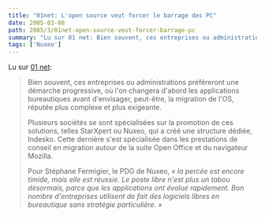 ```yaml
---
title: "01net: L'open source veut forcer le barrage des PC"
date: 2005-03-08
path: 2005/3/01net-open-source-veut-forcer-barrage-pc
summary: "Lu sur 01 net: Bien souvent, ces entreprises ou administrations pr&#233;f&#233;reront une d&#233;marche progressive, o&#249; l'on changera d'abord les applications bureautiques avant d'envisager, peut-&#234;tre, la migration de l'OS, r&#233;put&#233;e plus complexe et plus exigeante."
tags: ['Nuxeo']
---
```


Lu sur <a href="http://www.01net.com/article/266174.html">01
net</a>:

<blockquote>
<p>Bien souvent, ces entreprises ou
administrations pr&#233;f&#233;reront une d&#233;marche progressive, o&#249; l'on
changera d'abord les applications bureautiques avant
d'envisager, peut-&#234;tre, la migration de l'OS, r&#233;put&#233;e plus
complexe et plus exigeante.</p>

<p>Plusieurs soci&#233;t&#233;s se sont sp&#233;cialis&#233;es sur
la promotion de ces solutions, telles StarXpert ou Nuxeo, qui a cr&#233;&#233; une structure d&#233;di&#233;e, Indesko. Cette derni&#232;re s'est
sp&#233;cialis&#233;e dans les prestations de conseil en migration
autour de la suite Open Office et du navigateur
Mozilla.
</p>

<p>Pour St&#233;phane Fermigier, le PDG de
Nuxeo, <em>&#171;&#160;la perc&#233;e est
encore timide, mais elle est r&#233;ussie. Le poste libre n'est
plus un tabou d&#233;sormais, parce que les applications ont
&#233;volu&#233; rapidement. Bon nombre d'entreprises utilisent de fait
des logiciels libres en bureautique sans strat&#233;gie
particuli&#232;re.&#160;&#187;</em>
</p>
</blockquote> 
